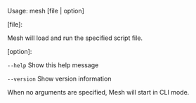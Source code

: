 Usage: mesh [file | option]


[file]:

Mesh will load and run the specified script file.


[option]:

`--help`                         Show this help message

`--version`                      Show version information


When no arguments are specified, Mesh will start in CLI mode.
